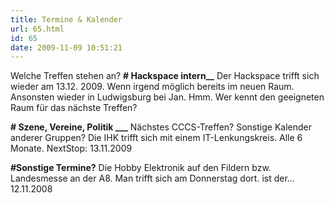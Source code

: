 ```yaml
---
title: Termine & Kalender
url: 65.html
id: 65
date: 2009-11-09 10:51:21
---
```


Welche Treffen stehen an?
**# Hackspace intern__**
Der Hackspace trifft sich wieder am 13.12\. 2009\. Wenn irgend möglich bereits im neuen Raum. Ansonsten wieder in Ludwigsburg bei Jan. Hmm.
Wer kennt den geeigneten Raum für das nächste Treffen?

**# Szene, Vereine, Politik ___**
Nächstes CCCS-Treffen? Sonstige Kalender anderer Gruppen?
Die IHK trifft sich mit einem IT-Lenkungskreis. Alle 6 Monate. NextStop: 13.11.2009

**#Sonstige Termine?**
Die Hobby Elektronik auf den Fildern bzw. Landesmesse an der A8.
Man trifft sich am Donnerstag dort. ist der... 12.11.2008